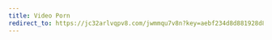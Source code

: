 ```yaml
---
title: Video Porn
redirect_to: https://jc32arlvqpv8.com/jwmmqu7v8n?key=aebf234d8d881928d809857ba3f96787
---
```

